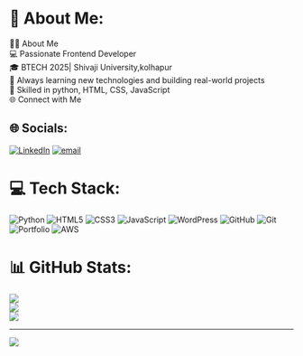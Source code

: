 # 💫 About Me:
👨‍💻 About Me<br>💻 Passionate Frontend Developer<br>🎓 BTECH 2025| Shivaji University,kolhapur<br>🚀 Always learning new technologies and building real-world projects<br>🧠 Skilled in python, HTML, CSS, JavaScript<br>🌐 Connect with Me<br>


## 🌐 Socials:
[![LinkedIn](https://img.shields.io/badge/LinkedIn-%230077B5.svg?logo=linkedin&logoColor=white)](https://linkedin.com/in/https://www.linkedin.com/rutuja-sawant-972979257) [![email](https://img.shields.io/badge/Email-D14836?logo=gmail&logoColor=white)](mailto:sawantrutuja457@gmail.com) 

# 💻 Tech Stack:
![Python](https://img.shields.io/badge/python-3670A0?style=for-the-badge&logo=python&logoColor=ffdd54) ![HTML5](https://img.shields.io/badge/html5-%23E34F26.svg?style=for-the-badge&logo=html5&logoColor=white) ![CSS3](https://img.shields.io/badge/css3-%231572B6.svg?style=for-the-badge&logo=css3&logoColor=white) ![JavaScript](https://img.shields.io/badge/javascript-%23323330.svg?style=for-the-badge&logo=javascript&logoColor=%23F7DF1E) ![WordPress](https://img.shields.io/badge/WordPress-%23117AC9.svg?style=for-the-badge&logo=WordPress&logoColor=white) ![GitHub](https://img.shields.io/badge/github-%23121011.svg?style=for-the-badge&logo=github&logoColor=white) ![Git](https://img.shields.io/badge/git-%23F05033.svg?style=for-the-badge&logo=git&logoColor=white) ![Portfolio](https://img.shields.io/badge/Portfolio-%23000000.svg?style=for-the-badge&logo=firefox&logoColor=#FF7139) ![AWS](https://img.shields.io/badge/AWS-%23FF9900.svg?style=for-the-badge&logo=amazon-aws&logoColor=white)
# 📊 GitHub Stats:
![](https://github-readme-stats.vercel.app/api?username=RutujaSawant0909&theme=dark&hide_border=false&include_all_commits=false&count_private=true)<br/>
![](https://nirzak-streak-stats.vercel.app/?user=RutujaSawant0909&theme=dark&hide_border=false)<br/>
![](https://github-readme-stats.vercel.app/api/top-langs/?username=RutujaSawant0909&theme=dark&hide_border=false&include_all_commits=false&count_private=true&layout=compact)

---
[![](https://visitcount.itsvg.in/api?id=RutujaSawant0909&icon=0&color=0)](https://visitcount.itsvg.in)

<!-- Proudly created with GPRM ( https://gprm.itsvg.in ) -->
